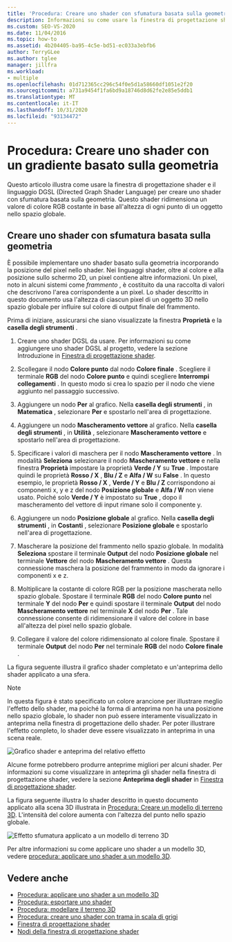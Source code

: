```yaml
---
title: 'Procedura: Creare uno shader con sfumatura basata sulla geometria'
description: Informazioni su come usare la finestra di progettazione shader e il linguaggio di Graph shader diretto per creare uno shader con sfumatura basata sulla geometria che ridimensiona un valore di colore RGB costante.
ms.custom: SEO-VS-2020
ms.date: 11/04/2016
ms.topic: how-to
ms.assetid: 4b204405-ba95-4c5e-bd51-ec033a3ebfb6
author: TerryGLee
ms.author: tglee
manager: jillfra
ms.workload:
- multiple
ms.openlocfilehash: 01d712365cc296c54f0e5d1a58660df1051e2f20
ms.sourcegitcommit: a731a9454f1fa6bd9a18746d8d62fe2e85e5ddb1
ms.translationtype: MT
ms.contentlocale: it-IT
ms.lasthandoff: 10/31/2020
ms.locfileid: "93134472"
---
```

# <a name="how-to-create-a-geometry-based-gradient-shader"></a>Procedura: Creare uno shader con un gradiente basato sulla geometria

Questo articolo illustra come usare la finestra di progettazione shader e il linguaggio DGSL (Directed Graph Shader Language) per creare uno shader con sfumatura basata sulla geometria. Questo shader ridimensiona un valore di colore RGB costante in base all'altezza di ogni punto di un oggetto nello spazio globale.

## <a name="create-a-geometry-based-gradient-shader"></a>Creare uno shader con sfumatura basata sulla geometria

È possibile implementare uno shader basato sulla geometria incorporando la posizione del pixel nello shader. Nei linguaggi shader, oltre al colore e alla posizione sullo schermo 2D, un pixel contiene altre informazioni. Un pixel, noto in alcuni sistemi come *frammento* , è costituito da una raccolta di valori che descrivono l'area corrispondente a un pixel. Lo shader descritto in questo documento usa l'altezza di ciascun pixel di un oggetto 3D nello spazio globale per influire sul colore di output finale del frammento.

Prima di iniziare, assicurarsi che siano visualizzate la finestra **Proprietà** e la **casella degli strumenti** .

1. Creare uno shader DGSL da usare. Per informazioni su come aggiungere uno shader DGSL al progetto, vedere la sezione Introduzione in [Finestra di progettazione shader](../designers/shader-designer.md).

2. Scollegare il nodo **Colore punto** dal nodo **Colore finale** . Scegliere il terminale **RGB** del nodo **Colore punto** e quindi scegliere **Interrompi collegamenti** . In questo modo si crea lo spazio per il nodo che viene aggiunto nel passaggio successivo.

3. Aggiungere un nodo **Per** al grafico. Nella **casella degli strumenti** , in **Matematica** , selezionare **Per** e spostarlo nell'area di progettazione.

4. Aggiungere un nodo **Mascheramento vettore** al grafico. Nella **casella degli strumenti** , in **Utilità** , selezionare **Mascheramento vettore** e spostarlo nell'area di progettazione.

5. Specificare i valori di maschera per il nodo **Mascheramento vettore** . In modalità **Seleziona** selezionare il nodo **Mascheramento vettore** e nella finestra **Proprietà** impostare la proprietà **Verde / Y** su **True** . Impostare quindi le proprietà **Rosso / X** , **Blu / Z** e **Alfa / W** su **False** . In questo esempio, le proprietà **Rosso / X** , **Verde / Y** e **Blu / Z** corrispondono ai componenti x, y e z del nodo **Posizione globale** e **Alfa / W** non viene usato. Poiché solo **Verde / Y** è impostato su **True** , dopo il mascheramento del vettore di input rimane solo il componente y.

6. Aggiungere un nodo **Posizione globale** al grafico. Nella **casella degli strumenti** , in **Costanti** , selezionare **Posizione globale** e spostarlo nell'area di progettazione.

7. Mascherare la posizione del frammento nello spazio globale. In modalità **Seleziona** spostare il terminale **Output** del nodo **Posizione globale** nel terminale **Vettore** del nodo **Mascheramento vettore** . Questa connessione maschera la posizione del frammento in modo da ignorare i componenti x e z.

8. Moltiplicare la costante di colore RGB per la posizione mascherata nello spazio globale. Spostare il terminale **RGB** del nodo **Colore punto** nel terminale **Y** del nodo **Per** e quindi spostare il terminale **Output** del nodo **Mascheramento vettore** nel terminale **X** del nodo **Per** . Tale connessione consente di ridimensionare il valore del colore in base all'altezza del pixel nello spazio globale.

9. Collegare il valore del colore ridimensionato al colore finale. Spostare il terminale **Output** del nodo **Per** nel terminale **RGB** del nodo **Colore finale** .

La figura seguente illustra il grafico shader completato e un'anteprima dello shader applicato a una sfera.

> [!NOTE]
> In questa figura è stato specificato un colore arancione per illustrare meglio l'effetto dello shader, ma poiché la forma di anteprima non ha una posizione nello spazio globale, lo shader non può essere interamente visualizzato in anteprima nella finestra di progettazione dello shader. Per poter illustrare l'effetto completo, lo shader deve essere visualizzato in anteprima in una scena reale.

![Grafico shader e anteprima del relativo effetto](../designers/media/digit-gradient-effect-graph.png)

Alcune forme potrebbero produrre anteprime migliori per alcuni shader. Per informazioni su come visualizzare in anteprima gli shader nella finestra di progettazione shader, vedere la sezione **Anteprima degli shader** in [Finestra di progettazione shader](../designers/shader-designer.md).

La figura seguente illustra lo shader descritto in questo documento applicato alla scena 3D illustrata in [Procedura: Creare un modello di terreno 3D](../designers/how-to-model-3-d-terrain.md). L'intensità del colore aumenta con l'altezza del punto nello spazio globale.

![Effetto sfumatura applicato a un modello di terreno 3D](../designers/media/digit-gradient-effect-result.png)

Per altre informazioni su come applicare uno shader a un modello 3D, vedere [procedura: applicare uno shader a un modello 3D](../designers/how-to-apply-a-shader-to-a-3-d-model.md).

## <a name="see-also"></a>Vedere anche

- [Procedura: applicare uno shader a un modello 3D](../designers/how-to-apply-a-shader-to-a-3-d-model.md)
- [Procedura: esportare uno shader](../designers/how-to-export-a-shader.md)
- [Procedura: modellare il terreno 3D](../designers/how-to-model-3-d-terrain.md)
- [Procedura: creare uno shader con trama in scala di grigi](../designers/how-to-create-a-grayscale-texture-shader.md)
- [Finestra di progettazione shader](../designers/shader-designer.md)
- [Nodi della finestra di progettazione shader](../designers/shader-designer-nodes.md)
